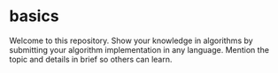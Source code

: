 # basics
Welcome to this repository. Show your knowledge in algorithms by submitting your algorithm implementation in any language. Mention the topic and details in brief so others can learn.
